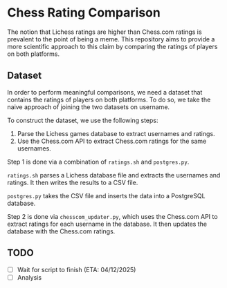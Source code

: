 # Chess Rating Comparison
The notion that Lichess ratings are higher than Chess.com ratings is prevalent to the point of being a meme. This repository aims to provide a more scientific approach to this claim by comparing the ratings of players on both platforms.


## Dataset
In order to perform meaningful comparisons, we need a dataset that contains the ratings of players on both platforms. To do so, we take the naive approach of joining the two datasets on username.

To construct the dataset, we use the following steps:

1. Parse the Lichess games database to extract usernames and ratings.
2. Use the Chess.com API to extract Chess.com ratings for the same usernames.

Step 1 is done via a combination of `ratings.sh` and `postgres.py`.

`ratings.sh` parses a Lichess database file and extracts the usernames and ratings. It then writes the results to a CSV file.

`postgres.py` takes the CSV file and inserts the data into a PostgreSQL database.

Step 2 is done via `chesscom_updater.py`, which uses the Chess.com API to extract ratings for each username in the database. It then updates the database with the Chess.com ratings.

## TODO
- [ ] Wait for script to finish (ETA: 04/12/2025)
- [ ] Analysis
